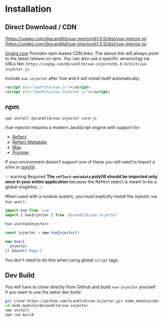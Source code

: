 # Installation

## Direct Download / CDN

[https://unpkg.com/@scandltd/vue-injector@1.0.0/dist/vue-injector.js](https://unpkg.com/@scandltd/vue-injector@1.0.0/dist/vue-injector.js)

<!--email_off-->
[Unpkg.com](https://unpkg.com) Provides npm-based CDN links. The above link will always point to the latest release on npm. You can also use a specific version/tag via URLs like:  `https://unpkg.com/@scandltd/vue-injector@1.0.0/dist/vue-injector.js`.
<!--/email_off-->

Include `vue-injector` after Vue and it will install itself automatically:

``` html
<script src="/path/to/vue.js"></script>
<script src="/path/to/vue-injector.js"></script>
```

## npm

``` bash
npm install @scandltd/vue-injector core-js
```

Vue-injector requires a modern JavaScript engine with support for:

- [Reflect](https://developer.mozilla.org/ru/docs/Web/JavaScript/Reference/Global_Objects/Reflect)
- [Reflect Metadata](https://rbuckton.github.io/reflect-metadata/)
- [Map](https://developer.mozilla.org/en-US/docs/Web/JavaScript/Reference/Global_Objects/Map)
- [Promise](https://developer.mozilla.org/en-US/docs/Web/JavaScript/Reference/Global_Objects/Promise)

If your environment doesn't support one of these you will need to import a shim or [polyfill](https://github.com/zloirock/core-js/) .

::: warning Required
**The `reflect-metadata` polyfill should be imported only once in your entire application** because the Reflect object is meant to be a global singleton.
:::

When used with a module system, you must explicitly install the injector via `Vue.use()`:

``` js
import Vue from 'vue'
import { VueInjector } from '@scandltd/vue-injector'

Vue.use(VueInjector)

const injector = new VueInjector()

new Vue({
  injector
}).$mount('#app')
```

You don't need to do this when using global `script` tags.

## Dev Build

You will have to clone directly from GitHub and build `vue-injector` yourself if you want to use the latest dev build:

``` bash
git clone https://github.com/Scandltd/vue-injector.git node_modules/@scandltd/vue-injector
cd node_modules/@scandltd/vue-injector
npm install
npm run build
```
